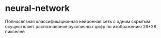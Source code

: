 # neural-network
Полносвязная классификационная нейронная сеть с одним скрытым осуществляет распознавание рукописных цифр по изображению 28*28 пикселей
